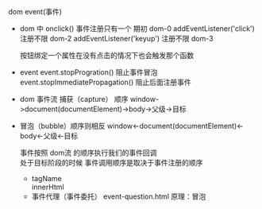 dom event(事件)
- dom 中
    onclick() 事件注册只有一个  期初       dom-0
    addEventListener('click')  注册不限   dom-2
    addEventListener('keyup')  注册不限   dom-3

    按钮绑定一个属性在没有点击的情况下也会触发那个函数

- event
        event.stopProgration() 阻止事件冒泡
        event.stopImmediatePropagation()  阻止后面注册事件

- dom 事件流 
   捕获（capture）
顺序 window->document(documentElement)->body->父级->目标

- 冒泡（bubble）顺序则相反
 window<-document(documentElement)<-body<-父级<-目标

  事件按照 dom流 的顺序执行我们的事件回调  
  处于目标阶段的时候 事件调用顺序是取决于事件注册的顺序


  - tagName  
  innerHtml
  - 事件代理（事件委托）
  event-question.html  原理：冒泡